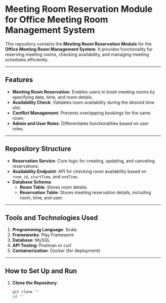 # Meeting Room Reservation Module for Office Meeting Room Management System

This repository contains the **Meeting Room Reservation Module** for the **Office Meeting Room Management System**. It provides functionality for reserving meeting rooms, checking availability, and managing meeting schedules efficiently.

---

## Features

- **Meeting Room Reservation**: Enables users to book meeting rooms by specifying date, time, and room details.
- **Availability Check**: Validates room availability during the desired time slot.
- **Conflict Management**: Prevents overlapping bookings for the same room.
- **Admin and User Roles**: Differentiates functionalities based on user roles.

---

## Repository Structure

- **Reservation Service**: Core logic for creating, updating, and canceling reservations.
- **Availability Endpoint**: API for checking room availability based on `room_id`, `startTime`, and `endTime`.
- **Database Schema**:
  - **Room Table**: Stores room details.
  - **Reservation Table**: Stores meeting reservation details, including room, time, and user.

---

## Tools and Technologies Used

1. **Programming Language**: Scala
2. **Frameworks**: Play Framework
3. **Database**: MySQL
4. **API Testing**: Postman or curl
5. **Containerization**: Docker (for deployment)

---

## How to Set Up and Run

1. **Clone the Repository**:
   ```bash
   git clone ""
   cd ""
